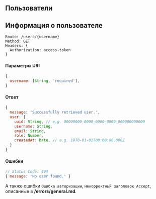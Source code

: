 ## Пользователи

## Информация о пользователе
```
Route: /users/{username}
Method: GET
Headers: {
  Authorization: access-token
}
```

#### Параметры URI
```js
{
  username: [String, 'required'],
}
```

#### Ответ
```js
{
  message: 'Successfully retrieved user.',
  user: {
    uuid: String, // e.g. 00000000-0000-0000-0000-000000000000
    username: String,
    email: String,
    role: Number,
    createdAt: Date, // e.g. 1970-01-01T00:00:00.000Z
  }
}
```

#### Ошибки
```js
// Status Code: 404
{ message: 'No user found.' }
```
А также ошибки `Ошибка авторизации`, `Некорректный заголовок Accept`, описанные в **/errors/general.md**.